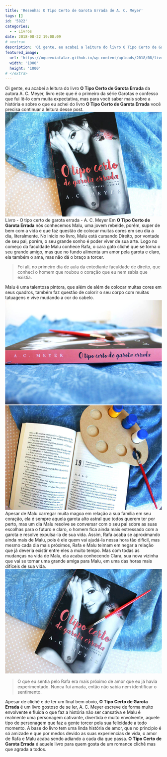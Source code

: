 ```yaml
---
title: 'Resenha: O Tipo Certo de Garota Errada de A. C. Meyer'
tags: []
id: '5822'
categories:
  - - Livros
date: 2018-08-22 19:08:09
# <extra>
description: 'Oi gente, eu acabei a leitura do livro O Tipo Certo de Garota Errada da autora A. C. Meyer, livro este que é o primeiro da série Garotas e confesso que fui lê-lo com muita expectativa, mas para você saber mais sobre a história e sobre o que eu achei do livro O Tipo Certo de Garota Errada você precisa continuar a leitura desse post. Em O Tipo Certo de Garota Errada nós conhecemos Malu, uma jovem rebelde, porém, super de bem com a vida e que faz questão de colocar muitas cores em seu dia a dia, literalmente. No início no livro, Malu está cursando Direito, por vontade de seu pai, porém, o seu grande sonho é poder viver de sua arte. Logo no começo da faculdade Malu conhece Rafa, o cara gato clichê que se torna o seu grande amigo, mas que no &hellip;'
featured_image: 
  url: 'https://oqueeuiafalar.github.io/wp-content/uploads/2018/08/livro-o-tipo-certo-de-garota-errada.jpg'
  width: '1000'
  height: '1000'
# </extra>
---
```


Oi gente, eu acabei a leitura do livro **O Tipo Certo de Garota Errada** da autora A. C. Meyer, livro este que é o primeiro da série Garotas e confesso que fui lê-lo com muita expectativa, mas para você saber mais sobre a história e sobre o que eu achei do livro **O Tipo Certo de Garota Errada** você precisa continuar a leitura desse post. ![Livro - O tipo certo de garota errada - A. C. Meyer](/wp-content/uploads/2018/08/livro-o-tipo-certo-de-garota-errada.jpg "Livro - O tipo certo de garota errada - A. C. Meyer") Livro - O tipo certo de garota errada - A. C. Meyer Em **O Tipo Certo de Garota Errada** nós conhecemos Malu, uma jovem rebelde, porém, super de bem com a vida e que faz questão de colocar muitas cores em seu dia a dia, literalmente. No início no livro, Malu está cursando Direito, por vontade de seu pai, porém, o seu grande sonho é poder viver de sua arte. Logo no começo da faculdade Malu conhece Rafa, o cara gato clichê que se torna o seu grande amigo, mas que no fundo alimenta um amor pela garota e claro, ela também o ama, mas não dá o braço a torcer.

> Foi ali, no primeiro dia de aula da entediante faculdade de direito, que conheci o homem que roubou o coração que eu nem sabia que existia.

Malu é uma talentosa pintora, que além de além de colocar muitas cores em seus quadros, também faz questão de colorir o seu corpo com muitas tatuagens e vive mudando a cor do cabelo. ![lombada do livro - o tipo certo de garota errada - A. C. Meyer](/wp-content/uploads/2018/08/lombada-livro-o-tipo-certo-de-garota-errada.jpg "lombada do livro - o tipo certo de garota errada - A. C. Meyer") ![Páginas do livro - O tipo certo de garota errada de A. C. Meyer](/wp-content/uploads/2018/08/resenha-o-tipo-certo-de-garota-errada.jpg "Páginas do livro - O tipo certo de garota errada de A. C. Meyer") Apesar de Malu carregar muita magoa em relação a sua família em seu coração, ela é sempre aquela garota alto astral que todos querem ter por perto, mas um dia Malu resolve se conversar com o seu pai sobre as suas escolhas para o futuro e claro, o homem fica ainda mais estressado com a garota e resolve expulsa-la de sua vida. Assim, Rafa acaba se aproximando ainda mais de Malu, pois é ele quem vai ajudá-la nessa hora tão difícil, mas mesmo cada dia mais próximos, Rafa e Malu teimam em negar a relação que já deveria existir entre eles a muito tempo. Mas com todas as mudanças na vida de Malu, ela acaba conhecendo Clara, sua nova vizinha que vai se tornar uma grande amiga para Malu, em uma das horas mais difíceis de sua vida. ![capa do livro - o tipo certo de garota errada de A. C. Meyer](/wp-content/uploads/2018/08/capa-do-livro-o-tipo-certo-de-garota-errada.jpg "capa do livro - o tipo certo de garota errada de A. C. Meyer")

> O que eu sentia pelo Rafa era mais próximo de amor que eu já havia experimentado. Nunca fui amada, então não sabia nem identificar o sentimento.

Apesar de clichê e de ter um final bem obvio, **O Tipo Certo de Garota Errada** é um livro gostoso de se ler, A. C. Meyer escreve de forma muito envolvente e fluida o que faz a história não ser cansativa e Malu é realmente uma personagem cativante, divertida e muito envolvente, aquele tipo de personagem que faz a gente torcer pela sua felicidade a todo momento. A base do livro tem uma linda história de amor, que no principio é só amizade e que por medos devido as suas experiencias de vida, o amor de Rafa e Malu acaba sendo adiando a cada dia que passa. **O Tipo Certo de Garota Errada** é aquele livro para quem gosta de um romance clichê mas que agrada a todos.
